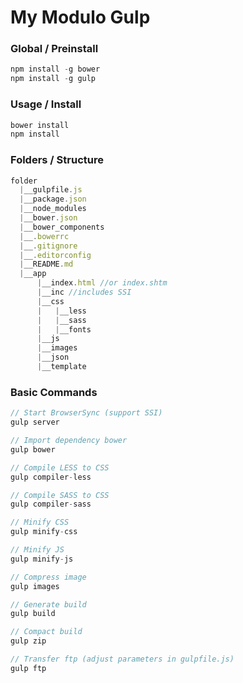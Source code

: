 # My Modulo Gulp

### Global / Preinstall

```js
npm install -g bower
npm install -g gulp
```

### Usage / Install

```js
bower install
npm install
```
### Folders / Structure

```js
folder
  |__gulpfile.js
  |__package.json
  |__node_modules
  |__bower.json
  |__bower_components
  |__.bowerrc
  |__.gitignore
  |__.editorconfig
  |__README.md
  |__app
      |__index.html //or index.shtm
      |__inc //includes SSI
      |__css
      |   |__less
      |   |__sass
      |   |__fonts
      |__js
      |__images
      |__json
      |__template
```
### Basic Commands

```js
// Start BrowserSync (support SSI)
gulp server

// Import dependency bower
gulp bower

// Compile LESS to CSS
gulp compiler-less

// Compile SASS to CSS
gulp compiler-sass

// Minify CSS
gulp minify-css

// Minify JS
gulp minify-js

// Compress image
gulp images

// Generate build
gulp build

// Compact build
gulp zip

// Transfer ftp (adjust parameters in gulpfile.js)
gulp ftp
```
